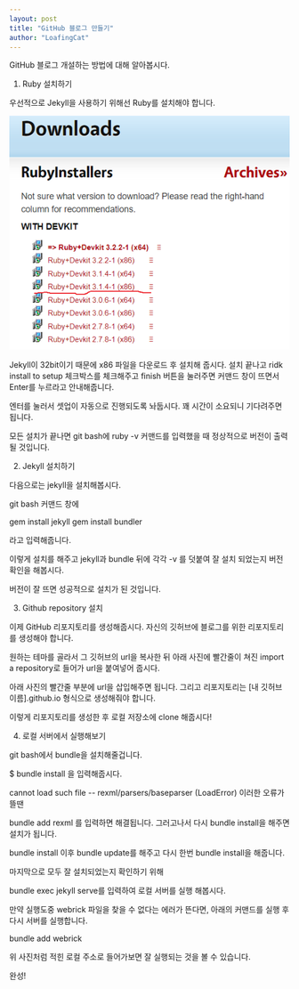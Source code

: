 ```yaml
---
layout: post
title: "GitHub 블로그 만들기"
author: "LoafingCat"
---
```


GitHub 블로그 개설하는 방법에 대해 알아봅시다.

1. Ruby 설치하기

우선적으로 Jekyll을 사용하기 위해선 Ruby를 설치해야 합니다.

![이미지6](이미지6.png)

Jekyll이 32bit이기 때문에 x86 파일을 다운로드 후 설치해 줍시다.
설치 끝나고 ridk install to setup 체크박스를 체크해주고 finish 버튼을 눌러주면 커맨드 창이 뜨면서 Enter를 누르라고 안내해줍니다.

엔터를 눌러서 셋업이 자동으로 진행되도록 놔둡시다. 꽤 시간이 소요되니 기다려주면 됩니다.

모든 설치가 끝나면 git bash에 ruby -v 커맨드를 입력했을 때 정상적으로 버전이 출력될 것입니다.


2. Jekyll 설치하기

다음으로는 jekyll을 설치해봅시다.

git bash 커맨드 창에 

gem install jekyll
gem install bundler

라고 입력해줍니다.

이렇게 설치를 해주고 jekyll과 bundle 뒤에 각각 -v 를 덧붙여 잘 설치 되었는지 버전 확인을 해봅시다.

버전이 잘 뜨면 성공적으로 설치가 된 것입니다.


3. Github repository 설치

이제 GitHub 리포지토리를 생성해줍시다. 자신의 깃허브에 블로그를 위한 리포지토리를 생성해야 합니다.

원하는 테마를 골라서 그 깃허브의 url을 복사한 뒤 아래 사진에 빨간줄이 쳐진 import a repository로 들어가 url을 붙여넣어 줍시다.

아래 사진의 빨간줄 부분에 url을 삽입해주면 됩니다. 그리고 리포지토리는 [내 깃허브 이름].github.io 형식으로 생성해줘야 합니다. 


이렇게 리포지토리를 생성한 후 로컬 저장소에 clone 해줍시다!


4. 로컬 서버에서 실행해보기

git bash에서 bundle을 설치해줄겁니다. 

$ bundle install 을 입력해줍시다.

cannot load such file -- rexml/parsers/baseparser (LoadError) 이러한 오류가 뜰땐 

bundle add rexml 를 입력하면 해결됩니다. 그러고나서 다시 bundle install을 해주면 설치가 됩니다. 

bundle install 이후 bundle update를 해주고 다시 한번 bundle install을 해줍니다.

마지막으로 모두 잘 설치되었는지 확인하기 위해 

bundle exec jekyll serve를 입력하여 로컬 서버를 실행 해봅시다.

만약 실행도중 webrick 파일을 찾을 수 없다는 에러가 뜬다면, 아래의 커맨드를 실행 후 다시 서버를 실행합니다.

bundle add webrick



위 사진처럼 적힌 로컬 주소로 들어가보면 잘 실행되는 것을 볼 수 있습니다.

완성!